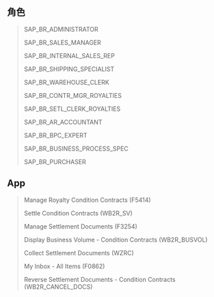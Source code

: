 ## 角色
> SAP_BR_ADMINISTRATOR
>
> SAP_BR_SALES_MANAGER
>
> SAP_BR_INTERNAL_SALES_REP
>
> SAP_BR_SHIPPING_SPECIALIST
>
> SAP_BR_WAREHOUSE_CLERK
>
> SAP_BR_CONTR_MGR_ROYALTIES
>
> SAP_BR_SETL_CLERK_ROYALTIES
>
> SAP_BR_AR_ACCOUNTANT
>
> SAP_BR_BPC_EXPERT
>
> SAP_BR_BUSINESS_PROCESS_SPEC
>
> SAP_BR_PURCHASER
## App
> Manage Royalty Condition Contracts (F5414)
>
> Settle Condition Contracts (WB2R_SV)
>
> Manage Settlement Documents (F3254)
>
> Display Business Volume - Condition Contracts (WB2R_BUSVOL)
>
> Collect Settlement Documents (WZRC)
>
> My Inbox - All Items (F0862)
>
> Reverse Settlement Documents - Condition Contracts (WB2R_CANCEL_DOCS)